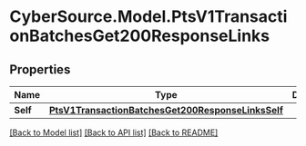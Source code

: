 # CyberSource.Model.PtsV1TransactionBatchesGet200ResponseLinks
## Properties

Name | Type | Description | Notes
------------ | ------------- | ------------- | -------------
**Self** | [**PtsV1TransactionBatchesGet200ResponseLinksSelf**](PtsV1TransactionBatchesGet200ResponseLinksSelf.md) |  | [optional] 

[[Back to Model list]](../README.md#documentation-for-models) [[Back to API list]](../README.md#documentation-for-api-endpoints) [[Back to README]](../README.md)


